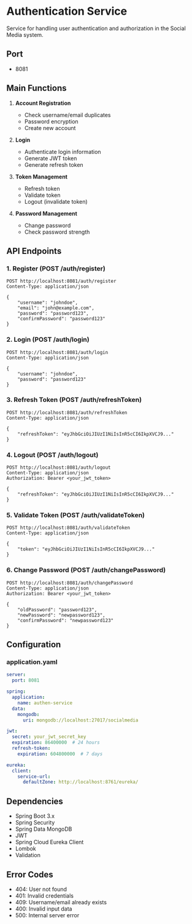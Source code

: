 # Authentication Service

Service for handling user authentication and authorization in the Social Media system.

## Port
- 8081

## Main Functions
1. **Account Registration**
   - Check username/email duplicates
   - Password encryption
   - Create new account

2. **Login**
   - Authenticate login information
   - Generate JWT token
   - Generate refresh token

3. **Token Management**
   - Refresh token
   - Validate token
   - Logout (invalidate token)

4. **Password Management**
   - Change password
   - Check password strength

## API Endpoints

### 1. Register (POST /auth/register)
```http
POST http://localhost:8081/auth/register
Content-Type: application/json

{
    "username": "johndoe",
    "email": "john@example.com",
    "password": "password123",
    "confirmPassword": "password123"
}
```

### 2. Login (POST /auth/login)
```http
POST http://localhost:8081/auth/login
Content-Type: application/json

{
    "username": "johndoe",
    "password": "password123"
}
```

### 3. Refresh Token (POST /auth/refreshToken)
```http
POST http://localhost:8081/auth/refreshToken
Content-Type: application/json

{
    "refreshToken": "eyJhbGciOiJIUzI1NiIsInR5cCI6IkpXVCJ9..."
}
```

### 4. Logout (POST /auth/logout)
```http
POST http://localhost:8081/auth/logout
Content-Type: application/json
Authorization: Bearer <your_jwt_token>

{
    "refreshToken": "eyJhbGciOiJIUzI1NiIsInR5cCI6IkpXVCJ9..."
}
```

### 5. Validate Token (POST /auth/validateToken)
```http
POST http://localhost:8081/auth/validateToken
Content-Type: application/json

{
    "token": "eyJhbGciOiJIUzI1NiIsInR5cCI6IkpXVCJ9..."
}
```

### 6. Change Password (POST /auth/changePassword)
```http
POST http://localhost:8081/auth/changePassword
Content-Type: application/json
Authorization: Bearer <your_jwt_token>

{
    "oldPassword": "password123",
    "newPassword": "newpassword123",
    "confirmPassword": "newpassword123"
}
```

## Configuration

### application.yaml
```yaml
server:
  port: 8081

spring:
  application:
    name: authen-service
  data:
    mongodb:
      uri: mongodb://localhost:27017/socialmedia

jwt:
  secret: your_jwt_secret_key
  expiration: 86400000  # 24 hours
  refresh-token:
    expiration: 604800000  # 7 days

eureka:
  client:
    service-url:
      defaultZone: http://localhost:8761/eureka/
```

## Dependencies
- Spring Boot 3.x
- Spring Security
- Spring Data MongoDB
- JWT
- Spring Cloud Eureka Client
- Lombok
- Validation

## Error Codes
- 404: User not found
- 401: Invalid credentials
- 409: Username/email already exists
- 400: Invalid input data
- 500: Internal server error 
